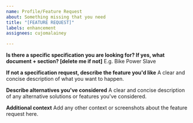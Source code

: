 ```yaml
---
name: Profile/Feature Request
about: Something missing that you need
title: "[FEATURE REQUEST]"
labels: enhancement
assignees: cujomalainey

---
```


**Is there a specific specification you are looking for? If yes, what document + section? [delete me if not]**
E.g. Bike Power Slave

**If not a specification request, describe the feature you'd like**
A clear and concise description of what you want to happen.

**Describe alternatives you've considered**
A clear and concise description of any alternative solutions or features you've considered.

**Additional context**
Add any other context or screenshots about the feature request here.
